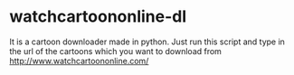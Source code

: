 watchcartoononline-dl
=====================

It is a cartoon downloader made in python. Just run this script and type in the url of the cartoons which you want to download from http://www.watchcartoononline.com/ 
